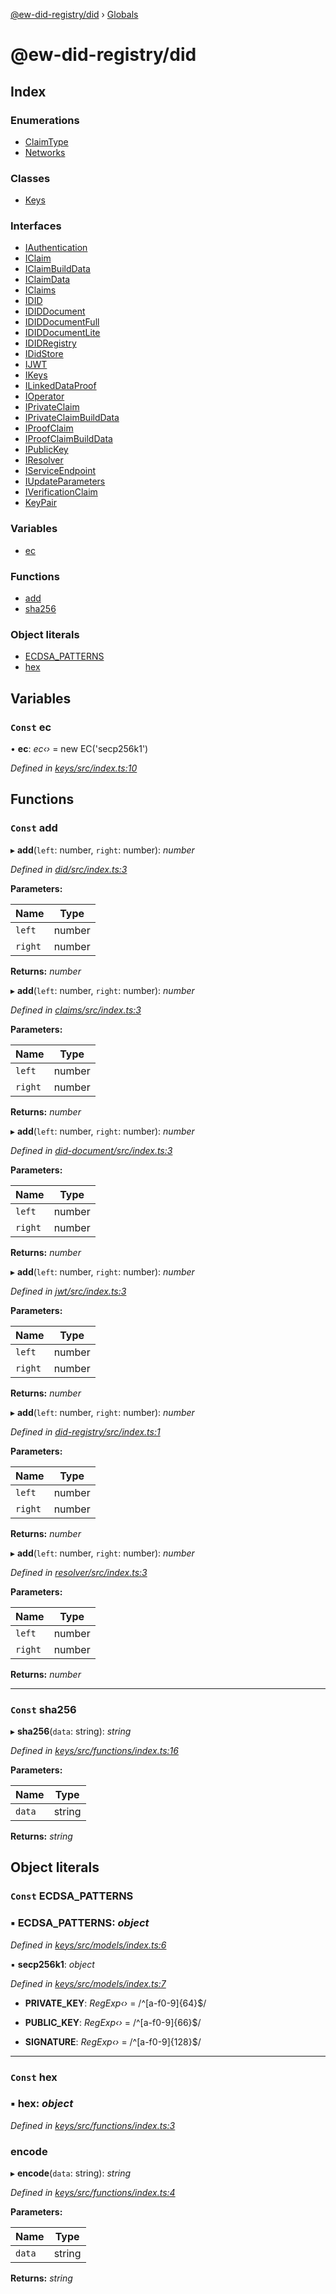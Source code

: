 [@ew-did-registry/did](README.md) › [Globals](globals.md)

# @ew-did-registry/did

## Index

### Enumerations

* [ClaimType](enums/claimtype.md)
* [Networks](enums/networks.md)

### Classes

* [Keys](classes/keys.md)

### Interfaces

* [IAuthentication](interfaces/iauthentication.md)
* [IClaim](interfaces/iclaim.md)
* [IClaimBuildData](interfaces/iclaimbuilddata.md)
* [IClaimData](interfaces/iclaimdata.md)
* [IClaims](interfaces/iclaims.md)
* [IDID](interfaces/idid.md)
* [IDIDDocument](interfaces/ididdocument.md)
* [IDIDDocumentFull](interfaces/ididdocumentfull.md)
* [IDIDDocumentLite](interfaces/ididdocumentlite.md)
* [IDIDRegistry](interfaces/ididregistry.md)
* [IDidStore](interfaces/ididstore.md)
* [IJWT](interfaces/ijwt.md)
* [IKeys](interfaces/ikeys.md)
* [ILinkedDataProof](interfaces/ilinkeddataproof.md)
* [IOperator](interfaces/ioperator.md)
* [IPrivateClaim](interfaces/iprivateclaim.md)
* [IPrivateClaimBuildData](interfaces/iprivateclaimbuilddata.md)
* [IProofClaim](interfaces/iproofclaim.md)
* [IProofClaimBuildData](interfaces/iproofclaimbuilddata.md)
* [IPublicKey](interfaces/ipublickey.md)
* [IResolver](interfaces/iresolver.md)
* [IServiceEndpoint](interfaces/iserviceendpoint.md)
* [IUpdateParameters](interfaces/iupdateparameters.md)
* [IVerificationClaim](interfaces/iverificationclaim.md)
* [KeyPair](interfaces/keypair.md)

### Variables

* [ec](globals.md#const-ec)

### Functions

* [add](globals.md#const-add)
* [sha256](globals.md#const-sha256)

### Object literals

* [ECDSA_PATTERNS](globals.md#const-ecdsa_patterns)
* [hex](globals.md#const-hex)

## Variables

### `Const` ec

• **ec**: *ec‹›* =  new EC('secp256k1')

*Defined in [keys/src/index.ts:10](https://github.com/energywebfoundation/ew-did-registry/blob/3229236/packages/keys/src/index.ts#L10)*

## Functions

### `Const` add

▸ **add**(`left`: number, `right`: number): *number*

*Defined in [did/src/index.ts:3](https://github.com/energywebfoundation/ew-did-registry/blob/3229236/packages/did/src/index.ts#L3)*

**Parameters:**

Name | Type |
------ | ------ |
`left` | number |
`right` | number |

**Returns:** *number*

▸ **add**(`left`: number, `right`: number): *number*

*Defined in [claims/src/index.ts:3](https://github.com/energywebfoundation/ew-did-registry/blob/3229236/packages/claims/src/index.ts#L3)*

**Parameters:**

Name | Type |
------ | ------ |
`left` | number |
`right` | number |

**Returns:** *number*

▸ **add**(`left`: number, `right`: number): *number*

*Defined in [did-document/src/index.ts:3](https://github.com/energywebfoundation/ew-did-registry/blob/3229236/packages/did-document/src/index.ts#L3)*

**Parameters:**

Name | Type |
------ | ------ |
`left` | number |
`right` | number |

**Returns:** *number*

▸ **add**(`left`: number, `right`: number): *number*

*Defined in [jwt/src/index.ts:3](https://github.com/energywebfoundation/ew-did-registry/blob/3229236/packages/jwt/src/index.ts#L3)*

**Parameters:**

Name | Type |
------ | ------ |
`left` | number |
`right` | number |

**Returns:** *number*

▸ **add**(`left`: number, `right`: number): *number*

*Defined in [did-registry/src/index.ts:1](https://github.com/energywebfoundation/ew-did-registry/blob/3229236/packages/did-registry/src/index.ts#L1)*

**Parameters:**

Name | Type |
------ | ------ |
`left` | number |
`right` | number |

**Returns:** *number*

▸ **add**(`left`: number, `right`: number): *number*

*Defined in [resolver/src/index.ts:3](https://github.com/energywebfoundation/ew-did-registry/blob/3229236/packages/resolver/src/index.ts#L3)*

**Parameters:**

Name | Type |
------ | ------ |
`left` | number |
`right` | number |

**Returns:** *number*

___

### `Const` sha256

▸ **sha256**(`data`: string): *string*

*Defined in [keys/src/functions/index.ts:16](https://github.com/energywebfoundation/ew-did-registry/blob/3229236/packages/keys/src/functions/index.ts#L16)*

**Parameters:**

Name | Type |
------ | ------ |
`data` | string |

**Returns:** *string*

## Object literals

### `Const` ECDSA_PATTERNS

### ▪ **ECDSA_PATTERNS**: *object*

*Defined in [keys/src/models/index.ts:6](https://github.com/energywebfoundation/ew-did-registry/blob/3229236/packages/keys/src/models/index.ts#L6)*

▪ **secp256k1**: *object*

*Defined in [keys/src/models/index.ts:7](https://github.com/energywebfoundation/ew-did-registry/blob/3229236/packages/keys/src/models/index.ts#L7)*

* **PRIVATE_KEY**: *RegExp‹›* =  /^[a-f0-9]{64}$/

* **PUBLIC_KEY**: *RegExp‹›* =  /^[a-f0-9]{66}$/

* **SIGNATURE**: *RegExp‹›* =  /^[a-f0-9]{128}$/

___

### `Const` hex

### ▪ **hex**: *object*

*Defined in [keys/src/functions/index.ts:3](https://github.com/energywebfoundation/ew-did-registry/blob/3229236/packages/keys/src/functions/index.ts#L3)*

###  encode

▸ **encode**(`data`: string): *string*

*Defined in [keys/src/functions/index.ts:4](https://github.com/energywebfoundation/ew-did-registry/blob/3229236/packages/keys/src/functions/index.ts#L4)*

**Parameters:**

Name | Type |
------ | ------ |
`data` | string |

**Returns:** *string*
